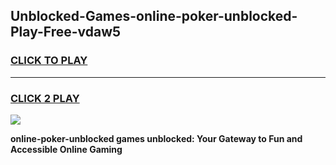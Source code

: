 
## Unblocked-Games-online-poker-unblocked-Play-Free-vdaw5
<h3>
<a href="https://premium76.site?title=online-poker-unblocked&ref=17A">CLICK TO PLAY</a></h3>
<hr>

<h3>
<a href="https://premium76.site?title=online-poker-unblocked&ref=17A">CLICK 2 PLAY</a>
  
</h3>

<a href="https://premium76.site?title=online-poker-unblocked&ref=17A"><img src="https://clearcache.store/games.png"></a>


**online-poker-unblocked games unblocked: Your Gateway to Fun and Accessible Online Gaming**
